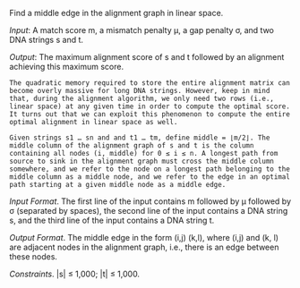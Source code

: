 Find a middle edge in the alignment graph in linear space.

*Input*: A match score m, a mismatch penalty μ, a gap penalty σ, and two DNA strings s and t.

*Output*: The maximum alignment score of s and t followed by an alignment achieving this maximum score.

    The quadratic memory required to store the entire alignment matrix can become overly massive for long DNA strings. However, keep in mind that, during the alignment algorithm, we only need two rows (i.e., linear space) at any given time in order to compute the optimal score. It turns out that we can exploit this phenomenon to compute the entire optimal alignment in linear space as well.

    Given strings s1 … sn and and t1 … tm, define middle = ⌊m/2⌋. The middle column of the alignment graph of s and t is the column containing all nodes (i, middle) for 0 ≤ i ≤ n. A longest path from source to sink in the alignment graph must cross the middle column somewhere, and we refer to the node on a longest path belonging to the middle column as a middle node, and we refer to the edge in an optimal path starting at a given middle node as a middle edge.


*Input Format*. The first line of the input contains m followed by μ followed by σ (separated by spaces), the second line of the input contains a DNA string s, and the third line of the input contains a DNA string t.

*Output Format*. The middle edge in the form (i,j) (k,l), where (i,j) and (k, l) are adjacent nodes in the alignment graph, i.e., there is an edge between these nodes.  


*Constraints*. |s| ≤ 1,000; |t| ≤ 1,000.